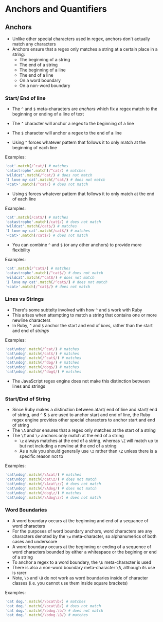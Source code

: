 # Anchors and Quantifiers

## Anchors

  * Unlike other special characters used in regex, anchors don't actually match any characters
  * Anchors ensure that a regex only matches a string at a certain place in a string:
    * The beginning of a string
    * The end of a string
    * The beginning of a line
    * The end of a line
    * On a word boundary
    * On a non-word boundary

### Start/ End of line

  * The `^` and `$` meta-characters are *anchors* which fix a regex match to the beginning or ending of a line of text
  * The `^` character will anchor a regex to the beginning of a line
  * The `$` character will anchor a regex to the end of a line


  * Using `^` forces whatever pattern that follows it to only match at the beginning of each line

Examples:

```ruby
'cat'.match(/^cat/) # matches
'catastrophe'.match(/^cat/) # matches
'wildcat'.match(/^cat/) # does not match
'I love my cat'.match(/^cat/) # does not match
'<cat>'.match(/^cat/) # does not match
```

* Using `$` forces whatever pattern that follows it to only match at the end of each line

Examples:

```ruby
'cat'.match(/cat$/) # matches
'catastrophe'.match(/cat$/) # does not match
'wildcat'.match(/cat$/) # matches
'I love my cat'.match(/cat$/) # matches
'<cat>'.match(/cat$/) # does not match
```

  * You can combine `^` and `$` (or any other anchors) to provide more flexibility

Examples:

```ruby
'cat'.match(/^cat$/) # matches
'catastrophe'.match(/^cat$/) # does not match
'wildcat'.match(/^cat$/) # does not match
'I love my cat'.match(/^cat$/) # does not match
'<cat>'.match(/^cat$/) # does not match
```

### Lines vs Strings

  * There's some subtelty involved with how `^` and `$` work with Ruby
  * This arises when attempting to match a string that contains one or more newline characters
  * In Ruby, `^` and `$` anchor the start and end of *lines*, rather than the start and end of *strings*

Examples:

```ruby
'cat\ndog'.match(/^cat/) # matches
'cat\ndog'.match(/cat$/) # matches
'cat\ndog'.match(/^cat$/) # matches
'cat\ndog'.match(/^dog/) # matches
'cat\ndog'.match(/dog$/) # matches
'cat\ndog'.match(/^dog$/) # matches
```

  * The JavaScript regex engine does not make this distinction between lines and strings

### Start/End of String

  * Since Ruby makes a distinction between atart/ end of line and start/ end of string, and `^` & `$` are used to anchor start and end of line, the Ruby regex engine provides other special characters to anchor start and end of string
  * The `\A` anchor ensures that a regex only matches at the start of a string
  * The `\Z` and `\z` anchors only match at the end of a string
    * `\z` always matches at the end of a string, whereas `\Z` will match up to but not including a newline at the end of a string
    * As a rule you should generally use `\z` rather than `\Z` unless there is a specific reason not to

Examples:

```ruby
'cat\ndog'.match(/\Acat/) # matches
'cat\ndog'.match(/cat\z/) # does not match
'cat\ndog'.match(/\Acat\z/) # does not match
'cat\ndog'.match(/\Adog/) # does not match
'cat\ndog'.match(/dog\z/) # matches
'cat\ndog'.match(/\Adog\z/) # does not match
```

### Word Boundaries

  * A word boundary occurs at the beginning and end of a sequance of word characters
  * For the purposes of word boundary anchors, word characters are any characters denoted by the `\w` meta-character, so alphanumerics of both cases and underscore
  * A word boundary occurs at the beginning or ending of a sequence of word characters bounded by either a whitespace or the begining or end of a string
  * To anchor a regex to a word boundary, the `\b` meta-character is used
  * There is also a non-word boundary meta-character `\B`, although its use is rarer
  * Note, `\b` and `\B` do not work as word boundaries inside of character classes (i.e. you cannot use them inside square brackets)

Examples:

```ruby
'cat dog.'.match(/\bcat\b/) # matches
'cat dog.'.match(/\bcat\B/) # does not match
'cat dog.'.match(/\bdog.\b/) # does not match
'cat dog.'.match(/\bdog.\B/) # matches
```
